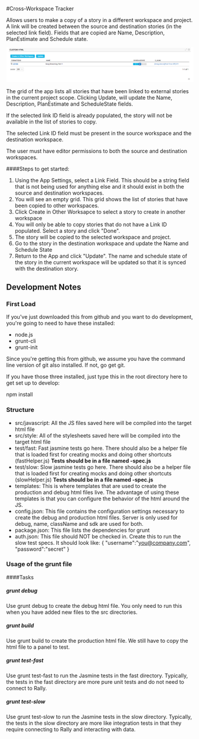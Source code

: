 #Cross-Workspace Tracker

Allows users to make a copy of a story in a different workspace and project.
A link will be created between the source and destination stories (in the selected link field).
Fields that are copied are Name, Description, PlanEstimate and Schedule state.

![ScreenShot](images/cross-workspace-tracker.png)

The grid of the app lists all stories that have been linked to external stories in the current project scope.
Clicking Update, will update the Name, Description, PlanEstimate and ScheduleState fields.

If the selected link ID field is already populated, the story will not be available in the list of stories to copy.

The selected Link ID field must be present in the source workspace and the destination workspace.  

The user must have editor permissions to both the source and destination workspaces.  

####Steps to get started:
 1. Using the App Settings, select a Link Field.  This should be a string field that is not being used for anything else and it should exist in both the source and destination workspaces.
 2. You will see an empty grid.  This grid shows the list of stories that have been copied to other workspaces.
 3. Click Create in Other Worksapce to select a story to create in another workspace 
 4. You will only be able to copy stories that do not have a Link ID populated.  Select a story and click "Done".
 5. The story will be copied to the selected workspace and project.  
 6. Go to the story in the destination workspace and update the Name and Schedule State
 7. Return to the App and click "Update".  The name and schedule state of the story in the current workspace will be updated so that it is synced with the destination story.  

## Development Notes

### First Load

If you've just downloaded this from github and you want to do development, 
you're going to need to have these installed:

 * node.js
 * grunt-cli
 * grunt-init
 
Since you're getting this from github, we assume you have the command line
version of git also installed.  If not, go get git.

If you have those three installed, just type this in the root directory here
to get set up to develop:

  npm install

### Structure

  * src/javascript:  All the JS files saved here will be compiled into the 
  target html file
  * src/style: All of the stylesheets saved here will be compiled into the 
  target html file
  * test/fast: Fast jasmine tests go here.  There should also be a helper 
  file that is loaded first for creating mocks and doing other shortcuts
  (fastHelper.js) **Tests should be in a file named <something>-spec.js**
  * test/slow: Slow jasmine tests go here.  There should also be a helper
  file that is loaded first for creating mocks and doing other shortcuts 
  (slowHelper.js) **Tests should be in a file named <something>-spec.js**
  * templates: This is where templates that are used to create the production
  and debug html files live.  The advantage of using these templates is that
  you can configure the behavior of the html around the JS.
  * config.json: This file contains the configuration settings necessary to
  create the debug and production html files.  Server is only used for debug,
  name, className and sdk are used for both.
  * package.json: This file lists the dependencies for grunt
  * auth.json: This file should NOT be checked in.  Create this to run the
  slow test specs.  It should look like:
    {
        "username":"you@company.com",
        "password":"secret"
    }
  
### Usage of the grunt file
####Tasks
    
##### grunt debug

Use grunt debug to create the debug html file.  You only need to run this when you have added new files to
the src directories.

##### grunt build

Use grunt build to create the production html file.  We still have to copy the html file to a panel to test.

##### grunt test-fast

Use grunt test-fast to run the Jasmine tests in the fast directory.  Typically, the tests in the fast 
directory are more pure unit tests and do not need to connect to Rally.

##### grunt test-slow

Use grunt test-slow to run the Jasmine tests in the slow directory.  Typically, the tests in the slow
directory are more like integration tests in that they require connecting to Rally and interacting with
data.

